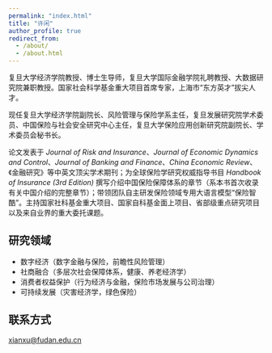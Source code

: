 ```yaml
---
permalink: "index.html"
title: "许闲"
author_profile: true
redirect_from: 
  - /about/
  - /about.html
---
```


复旦大学经济学院教授、博士生导师，复旦大学国际金融学院礼聘教授、大数据研究院兼职教授。国家社会科学基金重大项目首席专家，上海市“东方英才”拔尖人才。

现任复旦大学经济学院副院长、风险管理与保险学系主任，复旦发展研究院学术委员、中国保险与社会安全研究中心主任，复旦大学保险应用创新研究院副院长、学术委员会秘书长。

论文发表于 *Journal of Risk and Insurance*、*Journal of Economic Dynamics and Control*、*Journal of Banking and Finance*、*China Economic Review*、《金融研究》等中英文顶尖学术期刊；为全球保险学研究权威指导书目 *Handbook of Insurance (3rd Edition)* 撰写介绍中国保险保障体系的章节（系本书首次收录有关中国介绍的完整章节）；带领团队自主研发保险领域专用大语言模型“保险智酷”。主持国家社科基金重大项目、国家自科基金面上项目、省部级重点研究项目以及来自业界的重大委托课题。

## 研究领域
- 数字经济（数字金融与保险，前瞻性风险管理）
- 社商融合（多层次社会保障体系，健康、养老经济学）
- 消费者权益保护（行为经济与金融，保险市场发展与公司治理）
- 可持续发展（灾害经济学，绿色保险）

## 联系方式
xianxu@fudan.edu.cn
